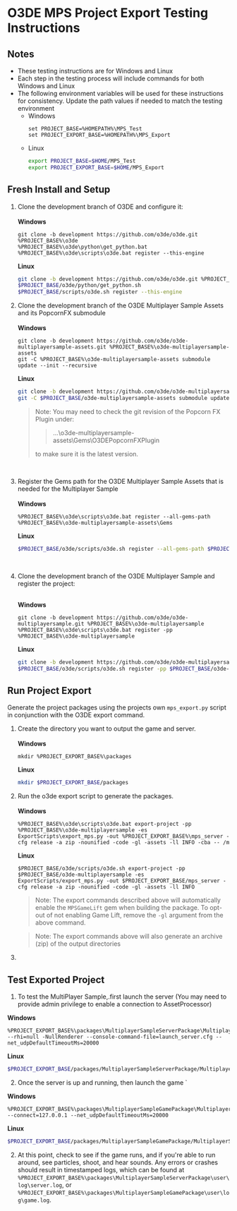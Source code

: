 # O3DE MPS Project Export Testing Instructions

## Notes

* These testing instructions are for Windows and Linux
* Each step in the testing process will include commands for both Windows and Linux
* The following environment variables will be used for these instructions for consistency. Update the path values if needed to match the testing environment
  * Windows
    ```commandline
    set PROJECT_BASE=%HOMEPATH%\MPS_Test
    set PROJECT_EXPORT_BASE=%HOMEPATH%\MPS_Export
    ```
  * Linux
    ```bash
    export PROJECT_BASE=$HOME/MPS_Test
    export PROJECT_EXPORT_BASE=$HOME/MPS_Export
    ```

## Fresh Install and Setup


1. Clone the development branch of O3DE and configure it: <br/>
   <br/>
    **Windows**
    ```commandline
    git clone -b development https://github.com/o3de/o3de.git %PROJECT_BASE%\o3de
    %PROJECT_BASE%\o3de\python\get_python.bat
    %PROJECT_BASE%\o3de\scripts\o3de.bat register --this-engine
    ```
    **Linux**
    ```bash
    git clone -b development https://github.com/o3de/o3de.git %PROJECT_BASE%/o3de
    $PROJECT_BASE/o3de/python/get_python.sh
    $PROJECT_BASE/scripts/o3de.sh register --this-engine
    ```
2. Clone the development branch of the O3DE Multiplayer Sample Assets and its PopcornFX submodule <br/>
   <br/>
    **Windows**
    ```commandline
    git clone -b development https://github.com/o3de/o3de-multiplayersample-assets.git %PROJECT_BASE%\o3de-multiplayersample-assets
    git -C %PROJECT_BASE%\o3de-multiplayersample-assets submodule update --init --recursive
    ```
    
    **Linux**
    ```bash
    git clone -b development https://github.com/o3de/o3de-multiplayersample-assets.git %PROJECT_BASE%/o3de-multiplayersample-assets
    git -C $PROJECT_BASE/o3de-multiplayersample-assets submodule update --init --recursive
    ```
   > Note: You may need to check the git revision of the Popcorn FX Plugin under:
   > 
   >> ...\o3de-multiplayersample-assets\Gems\O3DEPopcornFXPlugin
   > 
   > to make sure it is the latest version.

   <br/>
3. Register the Gems path for the O3DE Multiplayer Sample Assets that is needed for the Multiplayer Sample<br/>
   <br/>
    **Windows**
    ```commandline
    %PROJECT_BASE%\o3de\scripts\o3de.bat register --all-gems-path %PROJECT_BASE%\o3de-multiplayersample-assets\Gems 
    ```
    **Linux**
    ```bash
    $PROJECT_BASE/o3de/scripts/o3de.sh register --all-gems-path $PROJECT_BASE/o3de-multiplayersample-assets/Gems 
    ```
   <br/>

4. Clone the development branch of the O3DE Multiplayer Sample and register the project:<br/><br/>

    **Windows**
    ```commandline
    git clone -b development https://github.com/o3de/o3de-multiplayersample.git %PROJECT_BASE%\o3de-multiplayersample
    %PROJECT_BASE%\o3de\scripts\o3de.bat register -pp %PROJECT_BASE%\o3de-multiplayersample
    ```
    **Linux**
    ```bash
    git clone -b development https://github.com/o3de/o3de-multiplayersample.git $PROJECT_BASE/o3de-multiplayersample
    $PROJECT_BASE/o3de/scripts/o3de.sh register -pp $PROJECT_BASE/o3de-multiplayersample
    ```

## Run Project Export
Generate the project packages using the projects own `mps_export.py` script in conjunction with the O3DE export command.


1. Create the directory you want to output the game and server. <br/>
   <br/>
    **Windows**
    ```commandline
    mkdir %PROJECT_EXPORT_BASE%\packages
    ```
    **Linux**
    ```bash
    mkdir $PROJECT_EXPORT_BASE/packages
    ```
2. Run the o3de export script to generate the packages.<br/>
    <br/>
    **Windows**
    ```commandline
    %PROJECT_BASE%\o3de\scripts\o3de.bat export-project -pp %PROJECT_BASE%\o3de-multiplayersample -es ExportScripts\export_mps.py -out %PROJECT_EXPORT_BASE%\mps_server -cfg release -a zip -nounified -code -gl -assets -ll INFO -cba -- /m
    ```
    **Linux**
    ```commandline
    $PROJECT_BASE/o3de/scripts/o3de.sh export-project -pp $PROJECT_BASE/o3de-multiplayersample -es ExportScripts/export_mps.py -out $PROJECT_EXPORT_BASE/mps_server -cfg release -a zip -nounified -code -gl -assets -ll INFO
    ```
   
    > Note: The export commands described above will automatically enable the `MPSGameLift` gem when building the package. To opt-out of not enabling Game Lift, remove the `-gl` argument from the above command.
    
    > Note: The export commands above will also generate an archive (zip) of the output directories  
   
3. 

## Test Exported Project

1. To test the MultiPlayer Sample,.first launch the server (You may need to provide admin privilege to enable a connection to AssetProcessor)

**Windows**
```commandline
%PROJECT_EXPORT_BASE%\packages\MultiplayerSampleServerPackage\MultiplayerSample.ServerLauncher.exe --rhi=null -NullRenderer --console-command-file=launch_server.cfg --net_udpDefaultTimeoutMs=20000
```

**Linux**
```bash
$PROJECT_EXPORT_BASE/packages/MultiplayerSampleServerPackage/MultiplayerSample.ServerLauncher --rhi=null -NullRenderer --console-command-file=launch_server.cfg --net_udpDefaultTimeoutMs=20000 &
```

2. Once the server is up and running, then launch the game 
`
 
**Windows**
```commandline
%PROJECT_EXPORT_BASE%\packages\MultiplayerSampleGamePackage\MultiplayerSample.GameLauncher.exe --connect=127.0.0.1 --net_udpDefaultTimeoutMs=20000
```

**Linux**
```bash
$PROJECT_EXPORT_BASE/packages/MultiplayerSampleGamePackage/MultiplayerSample.GameLauncher --connect=127.0.0.1 --net_udpDefaultTimeoutMs=20000
```


2. At this point, check to see if the game runs, and if you're able to run around, see particles, shoot, and hear sounds. Any errors or crashes should result in timestamped logs, which can be found at `%PROJECT_EXPORT_BASE%\packages\MultiplayerSampleServerPackage\user\log\server.log`, or `%PROJECT_EXPORT_BASE%\packages\MultiplayerSampleGamePackage\user\log\game.log`.
